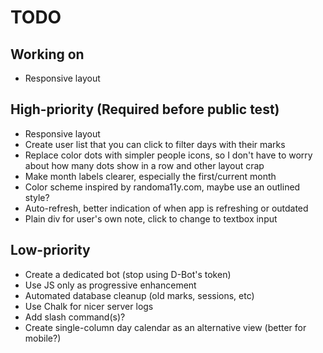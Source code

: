 # TODO

## Working on

- Responsive layout

## High-priority (Required before public test)

- Responsive layout
- Create user list that you can click to filter days with their marks
- Replace color dots with simpler people icons, so I don't have to worry about how many dots show in a row and other layout crap
- Make month labels clearer, especially the first/current month
- Color scheme inspired by randoma11y.com, maybe use an outlined style?
- Auto-refresh, better indication of when app is refreshing or outdated
- Plain div for user's own note, click to change to textbox input

## Low-priority

- Create a dedicated bot (stop using D-Bot's token)
- Use JS only as progressive enhancement
- Automated database cleanup (old marks, sessions, etc)
- Use Chalk for nicer server logs
- Add slash command(s)?
- Create single-column day calendar as an alternative view (better for mobile?)
